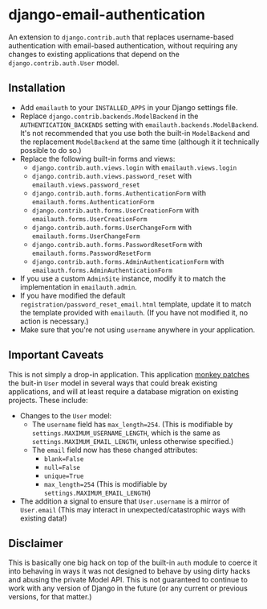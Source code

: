 # django-email-authentication

An extension to `django.contrib.auth` that replaces username-based authentication
with email-based authentication, without requiring any changes to existing 
applications that depend on the `django.contrib.auth.User` model.

## Installation

* Add `emailauth` to your `INSTALLED_APPS` in your Django settings file.
* Replace `django.contrib.backends.ModelBackend` in the `AUTHENTICATION_BACKENDS`
  setting with `emailauth.backends.ModelBackend`. It's not recommended that you
  use both the built-in `ModelBackend` and the replacement `ModelBackend` at 
  the same time (although it it technically possible to do so.)
* Replace the following built-in forms and views:
    * `django.contrib.auth.views.login` with `emailauth.views.login`
    * `django.contrib.auth.views.password_reset` with `emailauth.views.password_reset`
    * `django.contrib.auth.forms.AuthenticationForm` with `emailauth.forms.AuthenticationForm`
    * `django.contrib.auth.forms.UserCreationForm` with `emailauth.forms.UserCreationForm`
    * `django.contrib.auth.forms.UserChangeForm` with `emailauth.forms.UserChangeForm`
    * `django.contrib.auth.forms.PasswordResetForm` with `emailauth.forms.PasswordResetForm`
    * `django.contrib.auth.forms.AdminAuthenticationForm` with `emailauth.forms.AdminAuthenticationForm`
* If you use a custom `AdminSite` instance, modify it to match the implementation
  in `emailauth.admin`.
* If you have modified the default `registration/password_reset_email.html` 
  template, update it to match the template provided with `emailauth`. (If you
  have not modified it, no action is necessary.)
* Make sure that you're not using `username` anywhere in your application.

## Important Caveats

This is not simply a drop-in application. This application [monkey patches][monkeypatch]
the buit-in `User` model in several ways that could break existing applications,
and will at least require a database migration on existing projects. These include:

* Changes to the `User` model:
    * The `username` field has `max_length=254`. (This is modifiable by 
        `settings.MAXIMUM_USERNAME_LENGTH`, which is the same as 
        `settings.MAXIMUM_EMAIL_LENGTH`, unless otherwise specified.)
    * The `email` field now has these changed attributes:
        * `blank=False`
        * `null=False`
        * `unique=True`
        * `max_length=254` (This is modifiable by `settings.MAXIMUM_EMAIL_LENGTH`)
* The addition a signal to ensure that `User.username` is a mirror of `User.email` 
  (This may interact in unexpected/catastrophic ways with existing data!)

## Disclaimer

This is basically one big hack on top of the built-in `auth` module to coerce it
into behaving in ways it was not designed to behave by using dirty hacks and 
abusing the private Model API. This is not guaranteed to continue to work with
any version of Django in the future (or any current or previous versions, for 
that matter.)

[monkeypatch]: http://en.wikipedia.org/wiki/Monkey_patch
